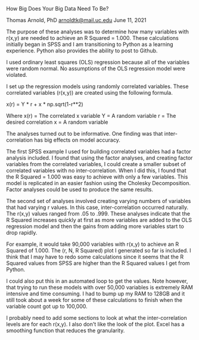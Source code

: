 How Big Does Your Big Data Need To Be?

Thomas Arnold, PhD
arnoldtk@mail.uc.edu
June 11, 2021

The purpose of these analyses was to determine how many variables with r(x,y) are needed to achieve an R Squared = 1.000. These calculations initially began in SPSS and I am transitioning to Python as a learning experience. Python also provides the ability to post to Github.

I used ordinary least squares (OLS) regression because all of the variables were random normal. No assumptions of the OLS regression model were violated.

I set up the regression models using randomly correlated variables. These correlated variables (r(x,y)) are created using the following formula.

x(r) = Y * r + x * np.sqrt(1-r**2)

Where 	x(r) = The correlated x variable 
	Y = A random variable 
	r = The desired correlation 
	x = A random variable

The analyses turned out to be informative. One finding was that inter-correlation has big effects on model accuracy.

The first SPSS example I used for building correlated variables had a factor analysis included. I found that using the factor analyses, and creating factor variables from the correlated variables, I could create a smaller subset of correlated variables with no inter-correlation. When I did this, I found that the R Squared = 1.000 was easy to achieve with only a few variables. This model is replicated in an easier fashion using the Cholesky Decomposition. Factor analyses could be used to produce the same results.

The second set of analyses involved creating varying numbers of variables that had varying r values. In this case, inter-correlation occurred naturally. The r(x,y) values ranged from .05 to .999. These analyses indicate that the R Squared increases quickly at first as more variables are added to the OLS regression model and then the gains from adding more variables start to drop rapidly.

For example, it would take 90,000 variables with r(x,y) to achieve an R Squared of 1.000. The (r, N, R Squared) plot I generated so far is included. I think that I may have to redo some calculations since it seems that the R Squared values from SPSS are higher than the R Squared values I get from Python.

I could also put this in an automated loop to get the values. Note however, that trying to run these models with over 50,000 variables is extremely RAM intensive and time consuming. I had to bump up my RAM to 128GB and it still took about a week for some of these calculations to finish when the variable count got up to 100,000.

I probably need to add some sections to look at what the inter-correlation levels are for each r(x,y). I also don't like the look of the plot. Excel has a smoothing function that reduces the granularity.
